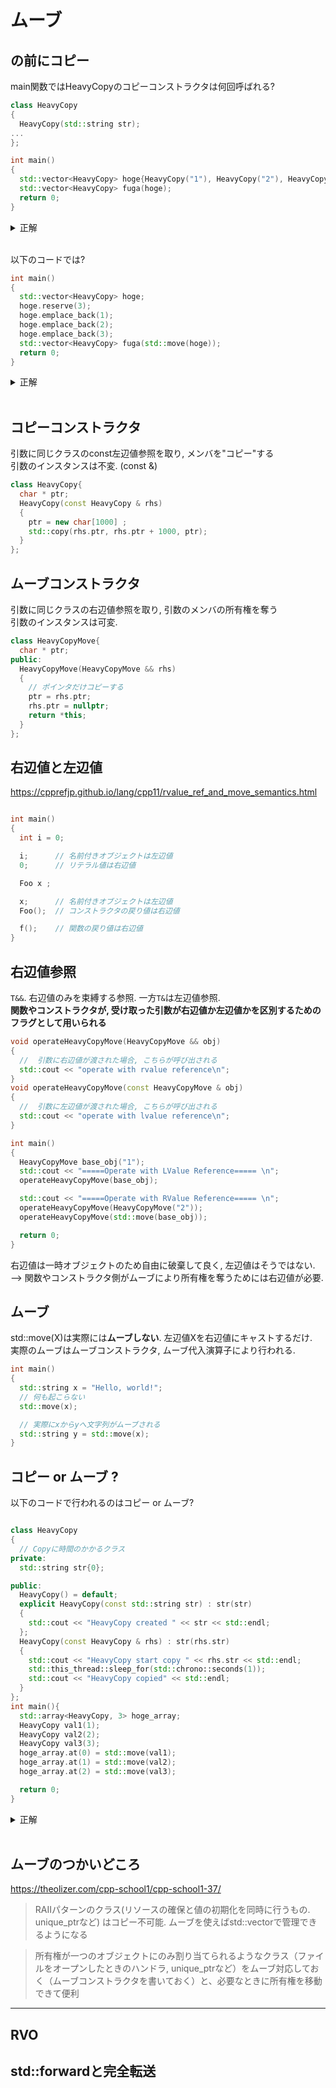 # ムーブ

## の前にコピー

main関数ではHeavyCopyのコピーコンストラクタは何回呼ばれる?

```cpp
class HeavyCopy
{
  HeavyCopy(std::string str);
...
};

int main()
{
  std::vector<HeavyCopy> hoge{HeavyCopy("1"), HeavyCopy("2"), HeavyCopy("3")}; 
  std::vector<HeavyCopy> fuga(hoge);
  return 0;
}
```

<details>
<summary>正解</summary>
6回. hogeの初期化で3回, fugaへのコピーで3回.
</details>

</br>

以下のコードでは?

```cpp
int main()
{
  std::vector<HeavyCopy> hoge;
  hoge.reserve(3);
  hoge.emplace_back(1);
  hoge.emplace_back(2);
  hoge.emplace_back(3);
  std::vector<HeavyCopy> fuga(std::move(hoge));
  return 0;
}
```

<details>
<summary>正解</summary>
0回. move!
</details>

</br>

## コピーコンストラクタ

引数に同じクラスのconst左辺値参照を取り, メンバを"コピー"する  
引数のインスタンスは不変. (const &)  

```cpp
class HeavyCopy{
  char * ptr;
  HeavyCopy(const HeavyCopy & rhs)
  {
    ptr = new char[1000] ;
    std::copy(rhs.ptr, rhs.ptr + 1000, ptr);
  }
};
```

## ムーブコンストラクタ

引数に同じクラスの右辺値参照を取り, 引数のメンバの所有権を奪う  
引数のインスタンスは可変.  

```cpp
class HeavyCopyMove{
  char * ptr;
public:
  HeavyCopyMove(HeavyCopyMove && rhs)
  {
    // ポインタだけコピーする
    ptr = rhs.ptr;
    rhs.ptr = nullptr;
    return *this;
  }
};

```

## 右辺値と左辺値

<https://cpprefjp.github.io/lang/cpp11/rvalue_ref_and_move_semantics.html>

```cpp

int main()
{
  int i = 0;

  i;      // 名前付きオブジェクトは左辺値
  0;      // リテラル値は右辺値

  Foo x ;

  x;      // 名前付きオブジェクトは左辺値
  Foo();  // コンストラクタの戻り値は右辺値

  f();    // 関数の戻り値は右辺値
}
```

## 右辺値参照

```T&&```. 右辺値のみを束縛する参照.  一方```T&```は左辺値参照.  
**関数やコンストラクタが, 受け取った引数が右辺値か左辺値かを区別するためのフラグとして用いられる**

```cpp
void operateHeavyCopyMove(HeavyCopyMove && obj)
{
  //  引数に右辺値が渡された場合, こちらが呼び出される
  std::cout << "operate with rvalue reference\n";
}
void operateHeavyCopyMove(const HeavyCopyMove & obj)
{
  //  引数に左辺値が渡された場合, こちらが呼び出される
  std::cout << "operate with lvalue reference\n";
}

int main()
{
  HeavyCopyMove base_obj("1");
  std::cout << "=====Operate with LValue Reference===== \n";
  operateHeavyCopyMove(base_obj);

  std::cout << "=====Operate with RValue Reference===== \n";
  operateHeavyCopyMove(HeavyCopyMove("2"));
  operateHeavyCopyMove(std::move(base_obj));

  return 0;
}

```

右辺値は一時オブジェクトのため自由に破棄して良く, 左辺値はそうではない.  
--> 関数やコンストラクタ側がムーブにより所有権を奪うためには右辺値が必要.  

## ムーブ

std::move(X)は実際には**ムーブしない**. 左辺値Xを右辺値にキャストするだけ.  
実際のムーブはムーブコンストラクタ, ムーブ代入演算子により行われる.  

```cpp
int main()
{
  std::string x = "Hello, world!";
  // 何も起こらない
  std::move(x);

  // 実際にxからyへ文字列がムーブされる
  std::string y = std::move(x);
}
```

## コピー or ムーブ ?

以下のコードで行われるのはコピー or ムーブ?

```cpp

class HeavyCopy
{
  // Copyに時間のかかるクラス
private:
  std::string str{0};

public:
  HeavyCopy() = default;
  explicit HeavyCopy(const std::string str) : str(str)
  {
    std::cout << "HeavyCopy created " << str << std::endl;
  };
  HeavyCopy(const HeavyCopy & rhs) : str(rhs.str)
  {
    std::cout << "HeavyCopy start copy " << rhs.str << std::endl;
    std::this_thread::sleep_for(std::chrono::seconds(1));
    std::cout << "HeavyCopy copied" << std::endl;
  }
};
int main(){
  std::array<HeavyCopy, 3> hoge_array;
  HeavyCopy val1(1);
  HeavyCopy val2(2);
  HeavyCopy val3(3);
  hoge_array.at(0) = std::move(val1);
  hoge_array.at(1) = std::move(val2);
  hoge_array.at(2) = std::move(val3);

  return 0;
}
```

<details>
<summary>正解</summary>
copy. ムーブコンストラクタが定義されていないので, 右辺値を代入していてもムーブ代入演算子は呼ばれない
</details>

</br>

## ムーブのつかいどころ

<https://theolizer.com/cpp-school1/cpp-school1-37/>  
> RAIIパターンのクラス(リソースの確保と値の初期化を同時に行うもの. unique_ptrなど) はコピー不可能. ムーブを使えばstd::vectorで管理できるようになる  

> 所有権が一つのオブジェクトにのみ割り当てられるようなクラス（ファイルをオープンしたときのハンドラ, unique_ptrなど）をムーブ対応しておく（ムーブコンストラクタを書いておく）と、必要なときに所有権を移動できて便利

---

## RVO

## std::forwardと完全転送
